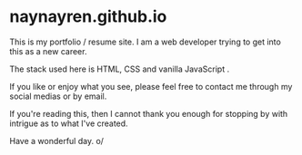 # naynayren.github.io

This is my portfolio / resume site.
I am a web developer trying to get into this as a new career.

The stack used here is HTML, CSS and vanilla JavaScript .

If you like or enjoy what you see, please feel free to contact me through my social medias or by email.

If you're reading this, then I cannot thank you enough for stopping by with intrigue as to what I've created.

Have a wonderful day. o/
